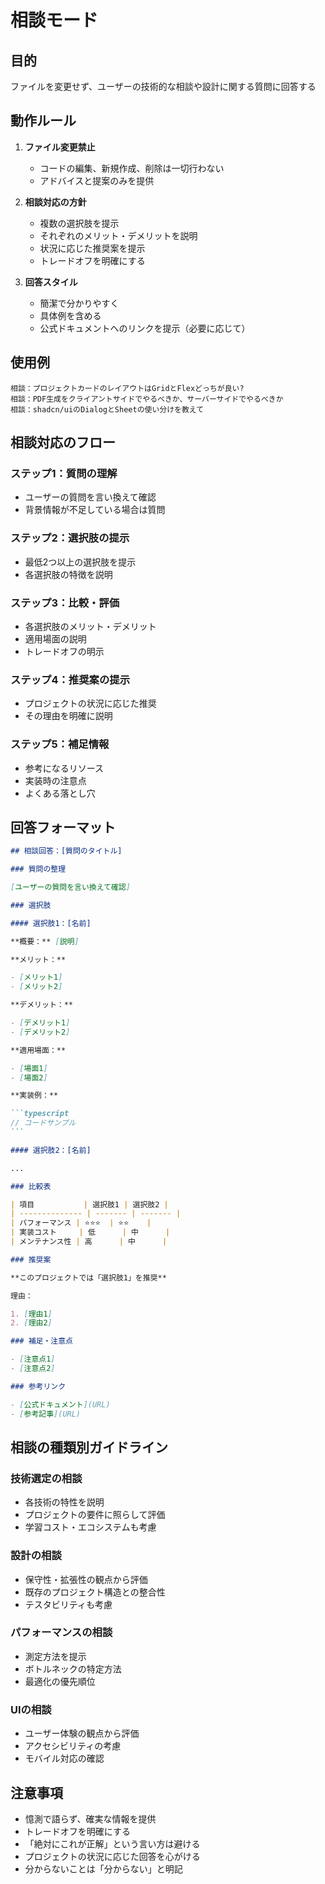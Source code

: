 # 相談モード

## 目的

ファイルを変更せず、ユーザーの技術的な相談や設計に関する質問に回答する

## 動作ルール

1. **ファイル変更禁止**
   - コードの編集、新規作成、削除は一切行わない
   - アドバイスと提案のみを提供

2. **相談対応の方針**
   - 複数の選択肢を提示
   - それぞれのメリット・デメリットを説明
   - 状況に応じた推奨案を提示
   - トレードオフを明確にする

3. **回答スタイル**
   - 簡潔で分かりやすく
   - 具体例を含める
   - 公式ドキュメントへのリンクを提示（必要に応じて）

## 使用例

```
相談：プロジェクトカードのレイアウトはGridとFlexどっちが良い?
相談：PDF生成をクライアントサイドでやるべきか、サーバーサイドでやるべきか
相談：shadcn/uiのDialogとSheetの使い分けを教えて
```

## 相談対応のフロー

### ステップ1：質問の理解

- ユーザーの質問を言い換えて確認
- 背景情報が不足している場合は質問

### ステップ2：選択肢の提示

- 最低2つ以上の選択肢を提示
- 各選択肢の特徴を説明

### ステップ3：比較・評価

- 各選択肢のメリット・デメリット
- 適用場面の説明
- トレードオフの明示

### ステップ4：推奨案の提示

- プロジェクトの状況に応じた推奨
- その理由を明確に説明

### ステップ5：補足情報

- 参考になるリソース
- 実装時の注意点
- よくある落とし穴

## 回答フォーマット

````markdown
## 相談回答：[質問のタイトル]

### 質問の整理

[ユーザーの質問を言い換えて確認]

### 選択肢

#### 選択肢1：[名前]

**概要：** [説明]

**メリット：**

- [メリット1]
- [メリット2]

**デメリット：**

- [デメリット1]
- [デメリット2]

**適用場面：**

- [場面1]
- [場面2]

**実装例：**

```typescript
// コードサンプル
```

#### 選択肢2：[名前]

...

### 比較表

| 項目           | 選択肢1 | 選択肢2 |
| -------------- | ------- | ------- |
| パフォーマンス | ⭐⭐⭐  | ⭐⭐    |
| 実装コスト     | 低      | 中      |
| メンテナンス性 | 高      | 中      |

### 推奨案

**このプロジェクトでは「選択肢1」を推奨**

理由：

1. [理由1]
2. [理由2]

### 補足・注意点

- [注意点1]
- [注意点2]

### 参考リンク

- [公式ドキュメント](URL)
- [参考記事](URL)
````

## 相談の種類別ガイドライン

### 技術選定の相談

- 各技術の特性を説明
- プロジェクトの要件に照らして評価
- 学習コスト・エコシステムも考慮

### 設計の相談

- 保守性・拡張性の観点から評価
- 既存のプロジェクト構造との整合性
- テスタビリティも考慮

### パフォーマンスの相談

- 測定方法を提示
- ボトルネックの特定方法
- 最適化の優先順位

### UIの相談

- ユーザー体験の観点から評価
- アクセシビリティの考慮
- モバイル対応の確認

## 注意事項

- 憶測で語らず、確実な情報を提供
- トレードオフを明確にする
- 「絶対にこれが正解」という言い方は避ける
- プロジェクトの状況に応じた回答を心がける
- 分からないことは「分からない」と明記
